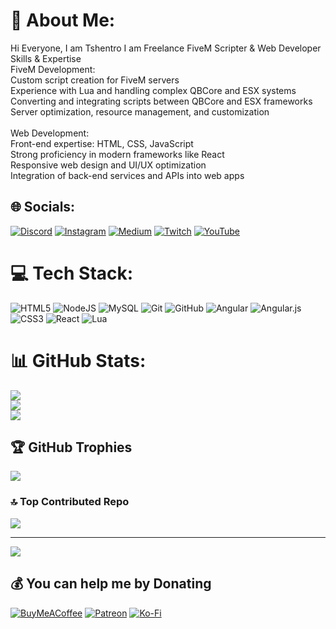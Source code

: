 # 💫 About Me:
Hi Everyone, I am Tshentro I am Freelance FiveM Scripter & Web Developer<br>Skills & Expertise<br>FiveM Development:<br> Custom script creation for FiveM servers<br> Experience with Lua and handling complex QBCore and ESX systems<br> Converting and integrating scripts between QBCore and ESX frameworks<br> Server optimization, resource management, and customization<br><br>Web Development:<br> Front-end expertise: HTML, CSS, JavaScript<br> Strong proficiency in modern frameworks like React<br> Responsive web design and UI/UX optimization<br> Integration of back-end services and APIs into web apps


## 🌐 Socials:
[![Discord](https://img.shields.io/badge/Discord-%237289DA.svg?logo=discord&logoColor=white)](https://discord.gg/DWdM4h7xbj) [![Instagram](https://img.shields.io/badge/Instagram-%23E4405F.svg?logo=Instagram&logoColor=white)](https://instagram.com/tshentro) [![Medium](https://img.shields.io/badge/Medium-12100E?logo=medium&logoColor=white)](https://medium.com/@tshentro) [![Twitch](https://img.shields.io/badge/Twitch-%239146FF.svg?logo=Twitch&logoColor=white)](https://twitch.tv/tshentro) [![YouTube](https://img.shields.io/badge/YouTube-%23FF0000.svg?logo=YouTube&logoColor=white)](https://youtube.com/@tshentro) 

# 💻 Tech Stack:
![HTML5](https://img.shields.io/badge/html5-%23E34F26.svg?style=for-the-badge&logo=html5&logoColor=white) ![NodeJS](https://img.shields.io/badge/node.js-6DA55F?style=for-the-badge&logo=node.js&logoColor=white) ![MySQL](https://img.shields.io/badge/mysql-4479A1.svg?style=for-the-badge&logo=mysql&logoColor=white) ![Git](https://img.shields.io/badge/git-%23F05033.svg?style=for-the-badge&logo=git&logoColor=white) ![GitHub](https://img.shields.io/badge/github-%23121011.svg?style=for-the-badge&logo=github&logoColor=white) ![Angular](https://img.shields.io/badge/angular-%23DD0031.svg?style=for-the-badge&logo=angular&logoColor=white) ![Angular.js](https://img.shields.io/badge/angular.js-%23E23237.svg?style=for-the-badge&logo=angularjs&logoColor=white) ![CSS3](https://img.shields.io/badge/css3-%231572B6.svg?style=for-the-badge&logo=css3&logoColor=white) ![React](https://img.shields.io/badge/react-%2320232a.svg?style=for-the-badge&logo=react&logoColor=%2361DAFB) ![Lua](https://img.shields.io/badge/lua-%232C2D72.svg?style=for-the-badge&logo=lua&logoColor=white)
# 📊 GitHub Stats:
![](https://github-readme-stats.vercel.app/api?username=TshentroTech&theme=date_night&hide_border=true&include_all_commits=false&count_private=false)<br/>
![](https://nirzak-streak-stats.vercel.app/?user=TshentroTech&theme=date_night&hide_border=true)<br/>
![](https://github-readme-stats.vercel.app/api/top-langs/?username=TshentroTech&theme=date_night&hide_border=true&include_all_commits=false&count_private=false&layout=compact)

## 🏆 GitHub Trophies
![](https://github-profile-trophy.vercel.app/?username=TshentroTech&theme=radical&no-frame=false&no-bg=false&margin-w=4)

### 🔝 Top Contributed Repo
![](https://github-contributor-stats.vercel.app/api?username=TshentroTech&limit=5&theme=dark&combine_all_yearly_contributions=true)

---
[![](https://visitcount.itsvg.in/api?id=TshentroTech&icon=0&color=0)](https://visitcount.itsvg.in)

  ## 💰 You can help me by Donating
  [![BuyMeACoffee](https://img.shields.io/badge/Buy%20Me%20a%20Coffee-ffdd00?style=for-the-badge&logo=buy-me-a-coffee&logoColor=black)](https://buymeacoffee.com/Tshentro) [![Patreon](https://img.shields.io/badge/Patreon-F96854?style=for-the-badge&logo=patreon&logoColor=white)](https://patreon.com/Tshentro) [![Ko-Fi](https://img.shields.io/badge/Ko--fi-F16061?style=for-the-badge&logo=ko-fi&logoColor=white)](https://ko-fi.com/Tshentro) 

  
<!-- Proudly created with GPRM ( https://gprm.itsvg.in ) -->
